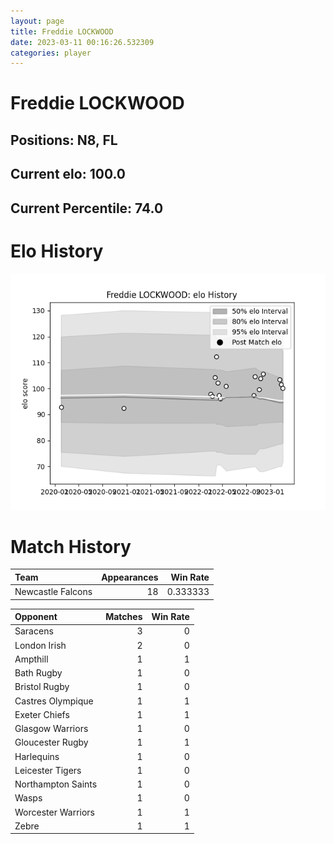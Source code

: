 ```yaml
---  
layout: page  
title: Freddie LOCKWOOD  
date: 2023-03-11 00:16:26.532309  
categories: player  
---
```

# Freddie LOCKWOOD

## Positions: N8, FL

## Current elo: 100.0

## Current Percentile: 74.0

# Elo History


![elo history](history_FreddieLOCKWOOD.png)
# Match History


| Team              |   Appearances |   Win Rate |
|:------------------|--------------:|-----------:|
| Newcastle Falcons |            18 |   0.333333 |

| Opponent           |   Matches |   Win Rate |
|:-------------------|----------:|-----------:|
| Saracens           |         3 |          0 |
| London Irish       |         2 |          0 |
| Ampthill           |         1 |          1 |
| Bath Rugby         |         1 |          0 |
| Bristol Rugby      |         1 |          0 |
| Castres Olympique  |         1 |          1 |
| Exeter Chiefs      |         1 |          1 |
| Glasgow Warriors   |         1 |          0 |
| Gloucester Rugby   |         1 |          1 |
| Harlequins         |         1 |          0 |
| Leicester Tigers   |         1 |          0 |
| Northampton Saints |         1 |          0 |
| Wasps              |         1 |          0 |
| Worcester Warriors |         1 |          1 |
| Zebre              |         1 |          1 |